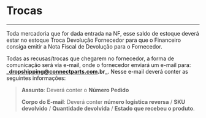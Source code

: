 # Trocas

---

Toda mercadoria que for dada entrada na NF, esse saldo de estoque deverá estar no estoque Troca Devolução Fornecedor para que o Financeiro consiga emitir a Nota Fiscal de Devolução para o Fornecedor.

Todas as recusas/trocas que chegarem no fornecedor, a forma de comunicação será via e-mail, onde o fornecedor enviará um e-mail para: **_dropshipping@connectparts.com.br_**. Nesse e-mail deverá conter as seguintes informações:

>**Assunto**: Deverá conter o **Número Pedido**
>
>**Corpo do E-mail**: Deverá conter **número logística reversa** / **SKU devolvido** / **Quantidade devolvida** / **Estado que recebeu o produto**. 

